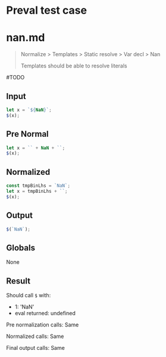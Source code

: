 # Preval test case

# nan.md

> Normalize > Templates > Static resolve > Var decl > Nan
>
> Templates should be able to resolve literals

#TODO

## Input

`````js filename=intro
let x = `${NaN}`;
$(x);
`````

## Pre Normal

`````js filename=intro
let x = `` + NaN + ``;
$(x);
`````

## Normalized

`````js filename=intro
const tmpBinLhs = `NaN`;
let x = tmpBinLhs + ``;
$(x);
`````

## Output

`````js filename=intro
$(`NaN`);
`````

## Globals

None

## Result

Should call `$` with:
 - 1: 'NaN'
 - eval returned: undefined

Pre normalization calls: Same

Normalized calls: Same

Final output calls: Same
